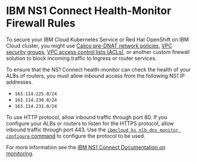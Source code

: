 # IBM NS1 Connect Health-Monitor Firewall Rules

To secure your IBM Cloud Kubernetes Service or Red Hat OpenShift on IBM Cloud cluster, you might use [Calico pre-DNAT network policies](https://cloud.ibm.com/docs/containers?topic=containers-network_policies), [VPC security groups](https://cloud.ibm.com/docs/containers?topic=containers-vpc-network-policy#security_groups), [VPC access control lists (ACLs)](https://cloud.ibm.com/docs/containers?topic=containers-vpc-network-policy#acls), or another custom firewall solution to block incoming traffic to Ingress or router services.

To ensure that the NS1 Connect health-monitor can check the health of your ALBs of routers, you must allow inbound access from the following NS1 IP addresses.

 - `163.114.225.0/24`
 - `163.114.230.0/24`
 - `163.114.231.0/24`

To use HTTP protocol, allow inbound traffic through port 80. If you configure your ALBs or routers to listen for the HTTPS protocol, allow inbound traffic through port 443. Use the [`ibmcloud ks nlb-dns monitor configure` command](https://cloud.ibm.com/docs/containers?topic=containers-cli-plugin-kubernetes-service-cli#cs_nlb-dns-monitor-configure) to configure the protocol to be used.

For more information see the [IBM NS1 Connect Documentation on monitoring](https://www.ibm.com/docs/en/ns1-connect?topic=monitoring).
